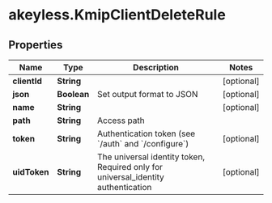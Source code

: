 # akeyless.KmipClientDeleteRule

## Properties

Name | Type | Description | Notes
------------ | ------------- | ------------- | -------------
**clientId** | **String** |  | [optional] 
**json** | **Boolean** | Set output format to JSON | [optional] 
**name** | **String** |  | [optional] 
**path** | **String** | Access path | 
**token** | **String** | Authentication token (see &#x60;/auth&#x60; and &#x60;/configure&#x60;) | [optional] 
**uidToken** | **String** | The universal identity token, Required only for universal_identity authentication | [optional] 


